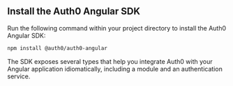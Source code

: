 <!--markdownlint-disable MD002 MD041 -->

## Install the Auth0 Angular SDK

Run the following command within your project directory to install the Auth0 Angular SDK:

```bash
npm install @auth0/auth0-angular
```

The SDK exposes several types that help you integrate Auth0 with your Angular application idiomatically, including a module and an authentication service.